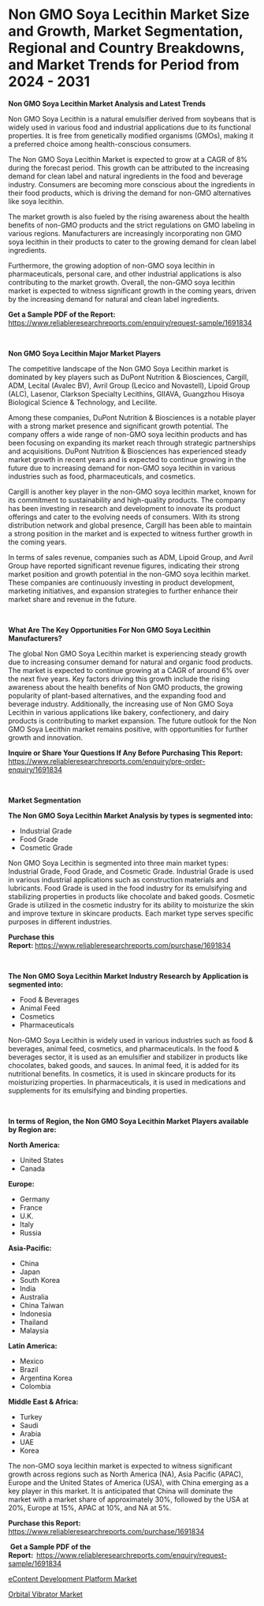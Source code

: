 <p><h1>Non GMO Soya Lecithin Market Size and Growth, Market Segmentation, Regional and Country Breakdowns, and Market Trends for Period from 2024 -  2031</h1></p><p><strong>Non GMO Soya Lecithin Market Analysis and Latest Trends</strong></p>
<p><p>Non GMO Soya Lecithin is a natural emulsifier derived from soybeans that is widely used in various food and industrial applications due to its functional properties. It is free from genetically modified organisms (GMOs), making it a preferred choice among health-conscious consumers.</p><p>The Non GMO Soya Lecithin Market is expected to grow at a CAGR of 8% during the forecast period. This growth can be attributed to the increasing demand for clean label and natural ingredients in the food and beverage industry. Consumers are becoming more conscious about the ingredients in their food products, which is driving the demand for non-GMO alternatives like soya lecithin.</p><p>The market growth is also fueled by the rising awareness about the health benefits of non-GMO products and the strict regulations on GMO labeling in various regions. Manufacturers are increasingly incorporating non GMO soya lecithin in their products to cater to the growing demand for clean label ingredients.</p><p>Furthermore, the growing adoption of non-GMO soya lecithin in pharmaceuticals, personal care, and other industrial applications is also contributing to the market growth. Overall, the non-GMO soya lecithin market is expected to witness significant growth in the coming years, driven by the increasing demand for natural and clean label ingredients.</p></p>
<p><strong>Get a Sample PDF of the Report:&nbsp;</strong> <a href="https://www.reliableresearchreports.com/enquiry/request-sample/1691834">https://www.reliableresearchreports.com/enquiry/request-sample/1691834</a></p>
<p>&nbsp;</p>
<p><strong>Non GMO Soya Lecithin Major Market Players</strong></p>
<p><p>The competitive landscape of the Non GMO Soya Lecithin market is dominated by key players such as DuPont Nutrition & Biosciences, Cargill, ADM, Lecital (Avalec BV), Avril Group (Lecico and Novastell), Lipoid Group (ALC), Lasenor, Clarkson Specialty Lecithins, GIIAVA, Guangzhou Hisoya Biological Science & Technology, and Lecilite. </p><p>Among these companies, DuPont Nutrition & Biosciences is a notable player with a strong market presence and significant growth potential. The company offers a wide range of non-GMO soya lecithin products and has been focusing on expanding its market reach through strategic partnerships and acquisitions. DuPont Nutrition & Biosciences has experienced steady market growth in recent years and is expected to continue growing in the future due to increasing demand for non-GMO soya lecithin in various industries such as food, pharmaceuticals, and cosmetics.</p><p>Cargill is another key player in the non-GMO soya lecithin market, known for its commitment to sustainability and high-quality products. The company has been investing in research and development to innovate its product offerings and cater to the evolving needs of consumers. With its strong distribution network and global presence, Cargill has been able to maintain a strong position in the market and is expected to witness further growth in the coming years.</p><p>In terms of sales revenue, companies such as ADM, Lipoid Group, and Avril Group have reported significant revenue figures, indicating their strong market position and growth potential in the non-GMO soya lecithin market. These companies are continuously investing in product development, marketing initiatives, and expansion strategies to further enhance their market share and revenue in the future.</p></p>
<p>&nbsp;</p>
<p><strong>What Are The Key Opportunities For Non GMO Soya Lecithin Manufacturers?</strong></p>
<p><p>The global Non GMO Soya Lecithin market is experiencing steady growth due to increasing consumer demand for natural and organic food products. The market is expected to continue growing at a CAGR of around 6% over the next five years. Key factors driving this growth include the rising awareness about the health benefits of Non GMO products, the growing popularity of plant-based alternatives, and the expanding food and beverage industry. Additionally, the increasing use of Non GMO Soya Lecithin in various applications like bakery, confectionery, and dairy products is contributing to market expansion. The future outlook for the Non GMO Soya Lecithin market remains positive, with opportunities for further growth and innovation.</p></p>
<p><strong>Inquire or Share Your Questions If Any Before Purchasing This Report:</strong> <a href="https://www.reliableresearchreports.com/enquiry/pre-order-enquiry/1691834">https://www.reliableresearchreports.com/enquiry/pre-order-enquiry/1691834</a></p>
<p>&nbsp;</p>
<p><strong>Market Segmentation</strong></p>
<p><strong>The Non GMO Soya Lecithin Market Analysis by types is segmented into:</strong></p>
<p><ul><li>Industrial Grade</li><li>Food Grade</li><li>Cosmetic Grade</li></ul></p>
<p><p>Non GMO Soya Lecithin is segmented into three main market types: Industrial Grade, Food Grade, and Cosmetic Grade. Industrial Grade is used in various industrial applications such as construction materials and lubricants. Food Grade is used in the food industry for its emulsifying and stabilizing properties in products like chocolate and baked goods. Cosmetic Grade is utilized in the cosmetic industry for its ability to moisturize the skin and improve texture in skincare products. Each market type serves specific purposes in different industries.</p></p>
<p><strong>Purchase this Report:&nbsp;</strong><a href="https://www.reliableresearchreports.com/purchase/1691834">https://www.reliableresearchreports.com/purchase/1691834</a></p>
<p>&nbsp;</p>
<p><strong>The Non GMO Soya Lecithin Market Industry Research by Application is segmented into:</strong></p>
<p><ul><li>Food & Beverages</li><li>Animal Feed</li><li>Cosmetics</li><li>Pharmaceuticals</li></ul></p>
<p><p>Non-GMO Soya Lecithin is widely used in various industries such as food & beverages, animal feed, cosmetics, and pharmaceuticals. In the food & beverages sector, it is used as an emulsifier and stabilizer in products like chocolates, baked goods, and sauces. In animal feed, it is added for its nutritional benefits. In cosmetics, it is used in skincare products for its moisturizing properties. In pharmaceuticals, it is used in medications and supplements for its emulsifying and binding properties.</p></p>
<p>&nbsp;</p>
<p><strong>In terms of Region, the Non GMO Soya Lecithin Market Players available by Region are:</strong></p>
<p>
    <p> <strong> North America: </strong>
        <ul>
            <li>United States</li>
            <li>Canada</li>
        </ul>
        </p> 
    <p> <strong> Europe: </strong>
        <ul>
            <li>Germany</li>
            <li>France</li>
            <li>U.K.</li>
            <li>Italy</li>
            <li>Russia</li>
        </ul>
        </p> 
    <p> <strong> Asia-Pacific: </strong>
        <ul>
            <li>China</li>
            <li>Japan</li>
            <li>South Korea</li>
            <li>India</li>
            <li>Australia</li>
            <li>China Taiwan</li>
            <li>Indonesia</li>
            <li>Thailand</li>
            <li>Malaysia</li>
        </ul>
        </p> 
    <p> <strong> Latin America: </strong>
        <ul>
            <li>Mexico</li>
            <li>Brazil</li>
            <li>Argentina Korea</li>
            <li>Colombia</li>
        </ul>
        </p> 
    <p> <strong> Middle East & Africa: </strong>
        <ul>
            <li>Turkey</li>
            <li>Saudi</li>
            <li>Arabia</li>
            <li>UAE</li>
            <li>Korea</li>
        </ul>
    </p>
    </p>
<p><p>The non-GMO soya lecithin market is expected to witness significant growth across regions such as North America (NA), Asia Pacific (APAC), Europe and the United States of America (USA), with China emerging as a key player in this market. It is anticipated that China will dominate the market with a market share of approximately 30%, followed by the USA at 20%, Europe at 15%, APAC at 10%, and NA at 5%.</p></p>
<p><strong>Purchase this Report: </strong><a href="https://www.reliableresearchreports.com/purchase/1691834">https://www.reliableresearchreports.com/purchase/1691834</a></p>
<p>&nbsp;<strong>Get a Sample PDF of the Report:&nbsp;&nbsp;</strong><a href="https://www.reliableresearchreports.com/enquiry/request-sample/1691834">https://www.reliableresearchreports.com/enquiry/request-sample/1691834</a></p>
<p><strong></strong></p>
<p><p><a href="https://issuu.com/reportprime-2/docs/econtent-development-platform-market-size-2030.ppt">eContent Development Platform Market</a></p><p><a href="https://issuu.com/reportprime-2/docs/orbital-vibrator-market-size-2030.pptx">Orbital Vibrator Market</a></p></p>